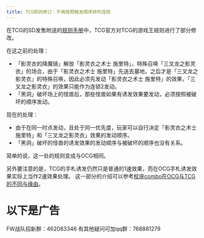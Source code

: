 ```yaml
---
title: TCG规则修订：不再按照触发顺序排列连锁
---
```


在TCG的SD发售附送的[规则手册](http://www.yugioh-card.com/en/rulebook/SD_RuleBook_EN_10.pdf)中，TCG官方对TCG的游戏王规则进行了部分修改。

在这之前的处理：
- 「影灵衣的降魔镜」解放「影灵衣之术士 施里特」，特殊召唤「三叉龙之影灵衣」的场合，由于「影灵衣之术士 施里特」先送去墓地，之后才是「三叉龙之影灵衣」的特殊召唤，因此必须先发动「影灵衣之术士 施里特」的效果，「三叉龙之影灵衣」的效果只能作为连锁2发动。
- 「黑洞」破坏场上的怪兽后，那些怪兽如果有诱发效果要发动，必须按照被破坏的顺序发动。

现在的处理：

- 由于在同一时点发动，且处于同一优先度，玩家可以自行决定「影灵衣之术士 施里特」和「三叉龙之影灵衣」效果的发动顺序。
- 「黑洞」破坏的怪兽的诱发效果的发动顺序与被破坏的顺序也没有关系。

简单的说，这一处的规则变成与OCG相同。

另外要注意的是，TCG的手札诱发仍然只是普通的1速效果，而在OCG手札诱发效果实际上当作2速效果处理。
这一部分的介绍可以参考[杖座combo在OCG与TCG的不同与缘由](https://tieba.baidu.com/p/4766521764)。

# 以下是广告
FW战队招新群：462083346
有其他疑问可加qq群：768881279

